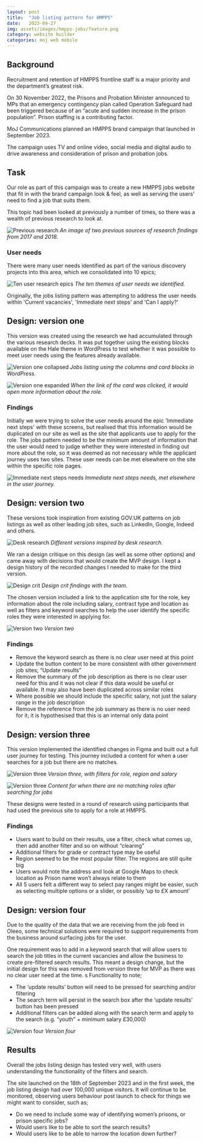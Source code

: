 ```yaml
---
layout: post
title:  "Job listing pattern for HMPPS"
date:   2023-09-27
img: assets/images/hmpps-jobs/feature.png
category: website builder
categories: moj web mobile
---
```


## Background
Recruitment and retention of HMPPS frontline staff is a major priority and the department’s greatest risk. 

On 30 November 2022, the Prisons and Probation Minister announced to MPs that an emergency contingency plan called Operation Safeguard had been triggered because of an “acute and sudden increase in the prison population”. Prison staffing is a contributing factor.

MoJ Communications planned an HMPPS brand campaign that launched in September 2023.
 
The campaign uses TV and online video, social media and digital audio to drive awareness and consideration of prison and probation jobs. 

## Task
Our role as part of this campaign was to create a new HMPPS jobs website that fit in with the brand campaign look & feel, as well as serving the users' need to find a job that suits them.

This topic had been looked at previously a number of times, so there was a wealth of previous research to look at.

![Previous research](/portfolio/assets/images/hmpps-jobs/previous_research.png "An image of two previous sources of research findings from 2017 and 2018")
*An image of two previous sources of research findings from 2017 and 2018.*

### User needs
There were many user needs identified as part of the various discovery projects into this area, which we consolidated into 10 epics;

![Ten user research epics](/portfolio/assets/images/hmpps-jobs/ur_epics.png "The ten themes of user needs we identified")
*The ten themes of user needs we identified.*

Originally, the jobs listing pattern was attempting to address the user needs within 'Current vacancies', 'Immediate next steps' and 'Can I apply?'

## Design: version one

This version was created using the research we had accumulated through the various research decks. It was put together using the existing blocks available on the Hale theme in WordPress to test whether it was possible to meet user needs using the features already available.

![Version one collapsed](/portfolio/assets/images/hmpps-jobs/version1.png "Jobs listing using the columns and card blocks in WordPress")
*Jobs listing using the columns and card blocks in WordPress.*


![Version one expanded](/portfolio/assets/images/hmpps-jobs/version1_expanded.png "When the link of the card was clicked, it would open more information about the role")
*When the link of the card was clicked, it would open more information about the role.*

### Findings
Initially we were trying to solve the user needs around the epic 'Immediate next steps' with these screens, but realised that this information would be duplicated on our site as well as the site that applicants use to apply for the role. The jobs pattern needed to be the minimum amount of information that the user would need to judge whether they were interested in finding out more about the role, so it was deemed as not necessary while the applicant journey uses two sites. These user needs can be met elsewhere on the site within the specific role pages.

![Immediate next steps needs](/portfolio/assets/images/hmpps-jobs/version1_nextsteps.png "Immediate next steps needs")
*Immediate next steps needs, met elsewhere in the user journey.*

## Design: version two
These versions took inspiration from existing GOV.UK patterns on job listings as well as other leading job sites, such as LinkedIn, Google, Indeed and others.

![Desk research](/portfolio/assets/images/hmpps-jobs/version2_examples.png "Desk research")
*Different versions inspired by desk research.*

We ran a design critique on this design (as well as some other options) and came away with decisions that would create the MVP design. I kept a design history of the recorded changes I needed to make for the third version.

![Design crit](/portfolio/assets/images/hmpps-jobs/version2_crit.png "Design crit")
*Design crit findings with the team.*

The chosen version included a link to the application site for the role, key information about the role including salary, contract type and location as well as filters and keyword searches to help the user identify the specific roles they were interested in applying for.

![Version two](/portfolio/assets/images/hmpps-jobs/version2.png "Version two")
*Version two*

### Findings
- Remove the keyword search as there is no clear user need at this point
- Update the button content to be more consistent with other government job sites; “Update results”
- Remove the summary of the job description as there is no clear user need for this and it was not clear if this data would be useful or available. It may also have been duplicated across similar roles
- Where possible we should include the specific salary, not just the salary range in the job description
- Remove the reference from the job summary as there is no user need for it; it is hypothesised that this is an internal only data point

## Design: version three

This version implemented the identified changes in Figma and built out a full user journey for testing. This journey included a content for when a user searches for a job but there are no matches.

![Version three](/portfolio/assets/images/hmpps-jobs/version3.png "Version three")
*Version three, with filters for role, region and salary*

![Version three](/portfolio/assets/images/hmpps-jobs/version3_noresults.png "Version three, no results")
*Content for when there are no matching roles after searching for jobs*

These designs were tested in a round of research using participants that had used the previous site to apply for a role at HMPPS.

### Findings
- Users want to build on their results, use a filter, check what comes up, then add another filter and so on without “clearing”
- Additional filters for grade or contract type may be useful
- Region seemed to be the most popular filter. The regions are still quite big
- Users would note the address and look at Google Maps to check location as Prison name won’t always relate to them
- All 5 users felt a different way to select pay ranges might be easier, such as selecting multiple options or a slider, or possibly ‘up to £X amount’

## Design: version four

Due to the quality of the data that we are receiving from the job feed in Oleeo, some technical solutions were required to support requirements from the business around surfacing jobs for the user.

One requirement was to add in a keyword search that will allow users to search the job titles in the current vacancies and allow the business to create pre-filtered search results. This meant a design change, but the initial design for this was removed from version three for MVP as there was no clear user need at the time.
s
Functionality to note;
- The ‘update results’ button will need to be pressed for searching and/or filtering
- The search term will persist in the search box after the ‘update results’ button has been pressed
- Additional filters can be added along with the search term and apply to the search (e.g. “youth” + minimum salary £30,000)

![Version four](/portfolio/assets/images/hmpps-jobs/version4.png "Version four")
*Version four*

## Results
Overall the jobs listing design has tested very well, with users understanding the functionality of the filters and search.

The site launched on the 18th of September 2023 and in the first week, the job listing design had over 100,000 unique visitors. It will continue to be monitored, observing users behaviour post launch to check for things we might want to consider, such as;
- Do we need to include some way of identifying women’s prisons, or prison specific jobs?
- Would users like to be able to sort the search results?
- Would users like to be able to narrow the location down further?
